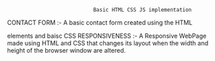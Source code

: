                                 Basic HTML CSS JS implementation 

CONTACT FORM :- A basic contact form created using the HTML <form> elements and baisc CSS 
RESPONSIVENESS :- A Responsive WebPage made using HTML and CSS that changes its layout when the width and height of the browser window are altered. 

